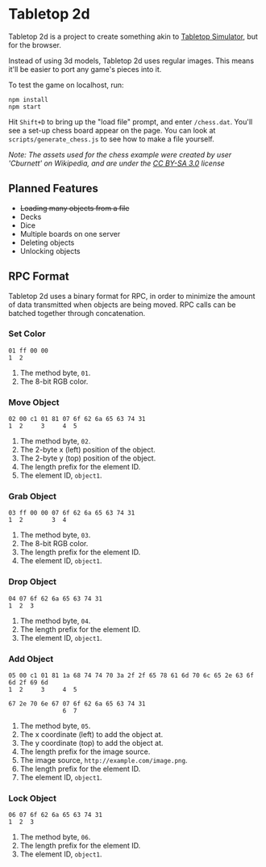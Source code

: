 # Tabletop 2d

Tabletop 2d is a project to create something akin to [Tabletop
Simulator](http://berserk-games.com/tabletop-simulator/), but for the browser.

Instead of using 3d models, Tabletop 2d uses regular images. This means it'll
be easier to port any game's pieces into it.

To test the game on localhost, run:

```
npm install
npm start
```

Hit `Shift+D` to bring up the "load file" prompt, and enter `/chess.dat`.
You'll see a set-up chess board appear on the page. You can look at
`scripts/generate_chess.js` to see how to make a file yourself.

_Note: The assets used for the chess example were created by user 'Cburnett' on
Wikipedia, and are under the [CC BY-SA
3.0](http://creativecommons.org/licenses/by-sa/3.0/) license_

## Planned Features

- ~~Loading many objects from a file~~
- Decks
- Dice
- Multiple boards on one server
- Deleting objects
- Unlocking objects

## RPC Format

Tabletop 2d uses a binary format for RPC, in order to minimize the amount of
data transmitted when objects are being moved. RPC calls can be batched
together through concatenation.

### Set Color

```
01 ff 00 00
1  2
```

1. The method byte, `01`.
2. The 8-bit RGB color.

### Move Object

```
02 00 c1 01 81 07 6f 62 6a 65 63 74 31
1  2     3     4  5
```

1. The method byte, `02`.
2. The 2-byte x (left) position of the object.
3. The 2-byte y (top) position of the object.
4. The length prefix for the element ID.
5. The element ID, `object1`.

### Grab Object

```
03 ff 00 00 07 6f 62 6a 65 63 74 31
1  2        3  4
```

1. The method byte, `03`.
2. The 8-bit RGB color.
3. The length prefix for the element ID.
4. The element ID, `object1`.

### Drop Object

```
04 07 6f 62 6a 65 63 74 31
1  2  3
```

1. The method byte, `04`.
2. The length prefix for the element ID.
3. The element ID, `object1`.

### Add Object

```
05 00 c1 01 81 1a 68 74 74 70 3a 2f 2f 65 78 61 6d 70 6c 65 2e 63 6f 6d 2f 69 6d
1  2     3     4  5

67 2e 70 6e 67 07 6f 62 6a 65 63 74 31
               6  7
```

1. The method byte, `05`.
2. The x coordinate (left) to add the object at.
3. The y coordinate (top) to add the object at.
4. The length prefix for the image source.
5. The image source, `http://example.com/image.png`.
6. The length prefix for the element ID.
7. The element ID, `object1`.

### Lock Object

```
06 07 6f 62 6a 65 63 74 31
1  2  3
```

1. The method byte, `06`.
2. The length prefix for the element ID.
3. The element ID, `object1`.
